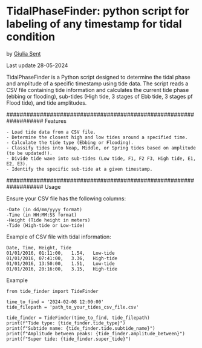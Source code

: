 # TidalPhaseFinder: python script for labeling of any timestamp for tidal condition

by 
[Giulia Sent](gsent@ciencias.ulisboa.pt)

Last update 28-05-2024


TidalPhaseFinder is a Python script designed to determine the tidal phase and amplitude of a specific timestamp using tide data. The script reads a CSV file containing tide information and calculates the current tide phase (ebbing or flooding), sub-tides (High tide, 3 stages of Ebb tide, 3 stages pf Flood tide), and tide amplitudes.

###################################################################
Features

    - Load tide data from a CSV file.
    - Determine the closest high and low tides around a specified time.
    - Calculate the tide type (Ebbing or Flooding).
    - Classify tides into Neap, Middle, or Spring tides based on amplitude (to be updated!).
    - Divide tide wave into sub-tides (Low tide, F1, F2 F3, High tide, E1, E2, E3).
    - Identify the specific sub-tide at a given timestamp. 
    
###################################################################
Usage

Ensure your CSV file has the following columns:

    -Date (in dd/mm/yyyy format)
    -Time (in HH:MM:SS format)
    -Height (Tide height in meters)
    -Tide (High-tide or Low-tide)

Example of CSV file with tidal information: 

    Date, Time, Height, Tide
    01/01/2016,	01:11:00,	1.54,	Low-tide
    01/01/2016,	07:41:00,	3.36,	High-tide
    01/01/2016,	13:50:00,	1.51,	Low-tide
    01/01/2016,	20:16:00,	3.15,	High-tide


Example

    from tide_finder import TideFinder

    time_to_find = '2024-02-08 12:00:00'
    tide_filepath = 'path_to_your_tides_csv_file.csv'

    tide_finder = TideFinder(time_to_find, tide_filepath)
    print(f"Tide type: {tide_finder.tide_type}")
    print(f"Subtide name: {tide_finder.tide.subtide_name}")
    print(f"Amplitude between peaks: {tide_finder.amplitude_between}")
    print(f"Super tide: {tide_finder.super_tide}")

